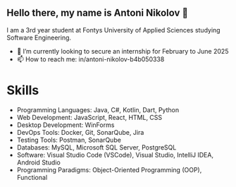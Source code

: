 ## Hello there, my name is Antoni Nikolov 👋
I am a 3rd year student at Fontys University of Applied Sciences studying Software Engineering.

- 🔭 I’m currently looking to secure an internship for February to June 2025
- 📫 How to reach me: in/antoni-nikolov-b4b050338

# Skills
- Programming Languages: Java, C#, Kotlin, Dart, Python
- Web Development: JavaScript, React, HTML, CSS
- Desktop Development: WinForms
- DevOps Tools: Docker, Git, SonarQube, Jira
- Testing Tools: Postman, SonarQube
- Databases: MySQL, Microsoft SQL Server, PostgreSQL
- Software: Visual Studio Code (VSCode), Visual Studio, IntelliJ IDEA, Android Studio
- Programming Paradigms: Object-Oriented Programming (OOP), Functional
